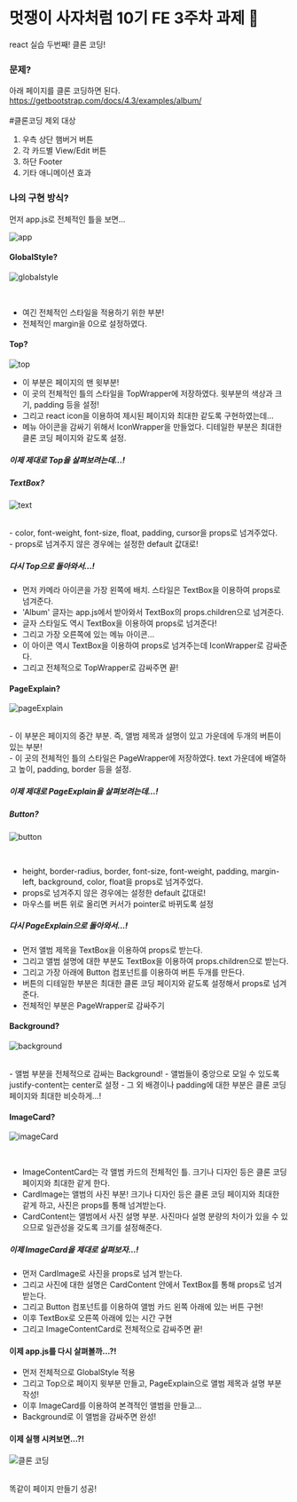 # 멋쟁이 사자처럼 10기 FE 3주차 과제 🦁
react 실습 두번째!
클론 코딩!

### 문제?
아래 페이지를 클론 코딩하면 된다.<br>
https://getbootstrap.com/docs/4.3/examples/album/
<br>
<br>#클론코딩 제외 대상
1. 우측 상단 햄버거 버튼
2. 각 카드별 View/Edit 버튼
3. 하단 Footer
4. 기타 애니메이션 효과

### 나의 구현 방식?
먼저 app.js로 전체적인 틀을 보면...

![app](https://user-images.githubusercontent.com/103057334/174478256-67c99908-9033-4d30-8dd4-bfe900f096fc.png)

#### GlobalStyle?

![globalstyle](https://user-images.githubusercontent.com/103057334/174478343-a6013a0d-b866-42df-9187-25e5440cb131.png)

<br>

- 여긴 전체적인 스타일을 적용하기 위한 부분!
- 전체적인 margin을 0으로 설정하였다.

#### Top?
![top](https://user-images.githubusercontent.com/103057334/174478471-5e7a0554-ea7b-4d34-835f-ab258dc8e4b5.png)
<br>
- 이 부분은 페이지의 맨 윗부분!
- 이 곳의 전체적인 틀의 스타일을 TopWrapper에 저장하였다. 윗부분의 색상과 크기, padding 등을 설정!
- 그리고 react icon을 이용하여 제시된 페이지와 최대한 같도록 구현하였는데...
- 메뉴 아이콘을 감싸기 위해서 IconWrapper을 만들었다. 디테일한 부분은 최대한 클론 코딩 페이지와 같도록 설정.


##### 이제 제대로 Top을 살펴보려는데...!
##### TextBox?

![text](https://user-images.githubusercontent.com/103057334/174478816-3de845b6-f8e6-44bb-8fb1-70d48f7dcf31.png)

<br>
- color, font-weight, font-size, float, padding, cursor을 props로 넘겨주었다.<br>
- props로 넘겨주지 않은 경우에는 설정한 default 값대로!

##### 다시 Top으로 돌아와서...!
- 먼저 카메라 아이콘을 가장 왼쪽에 배치. 스타일은 TextBox을 이용하여 props로 넘겨준다.
- 'Album' 글자는 app.js에서 받아와서 TextBox의 props.children으로 넘겨준다.
- 글자 스타일도 역시 TextBox을 이용하여 props로 넘겨준다!
- 그리고 가장 오른쪽에 있는 메뉴 아이콘...
- 이 아이콘 역시 TextBox을 이용하여 props로 넘겨주는데 IconWrapper로 감싸준다.
- 그리고 전체적으로 TopWrapper로 감싸주면 끝!

#### PageExplain?

![pageExplain](https://user-images.githubusercontent.com/103057334/174479159-91068ac6-ff37-4ad2-911d-02ef0b53e49c.png)

<br>
- 이 부분은 페이지의 중간 부분. 즉, 앨범 제목과 설명이 있고 가운데에 두개의 버튼이 있는 부분!<br>
- 이 곳의 전체적인 틀의 스타일은 PageWrapper에 저장하였다. text 가운데에 배열하고 높이, padding, border 등을 설정.


##### 이제 제대로 PageExplain을 살펴보려는데...!
##### Button?

![button](https://user-images.githubusercontent.com/103057334/174479330-ad96f876-2f64-4773-a700-d5953e60ba2e.png)

<br>

- height, border-radius, border, font-size, font-weight, padding, margin-left, background, color, float을 props로 넘겨주었다.
- props로 넘겨주지 않은 경우에는 설정한 default 값대로!
- 마우스를 버튼 위로 올리면 커서가 pointer로 바뀌도록 설정

##### 다시 PageExplain으로 돌아와서...!
- 먼저 앨범 제목을 TextBox을 이용하여 props로 받는다.
- 그리고 앨범 설명에 대한 부분도 TextBox을 이용하여 props.children으로 받는다.
- 그리고 가장 아래에 Button 컴포넌트를 이용하여 버튼 두개를 만든다.
- 버튼의 디테일한 부분은 최대한 클론 코딩 페이지와 같도록 설정해서 props로 넘겨준다.
- 전체적인 부분은 PageWrapper로 감싸주기

#### Background?
![background](https://user-images.githubusercontent.com/103057334/174479680-3f07d148-b06b-4c1b-a6ab-6b608a691530.png)

<br>
- 앨범 부분을 전체적으로 감싸는 Background!
- 앨범들이 중앙으로 모일 수 있도록 justify-content는 center로 설정
- 그 외 배경이나 padding에 대한 부분은 클론 코딩 페이지와 최대한 비슷하게...!

#### ImageCard?
![imageCard](https://user-images.githubusercontent.com/103057334/174479918-ea7e3e5e-279f-4e4b-9e7c-3ec1f33eff8c.png)

<br>

- ImageContentCard는 각 앨범 카드의 전체적인 틀. 크기나 디자인 등은 클론 코딩 페이지와 최대한 같게 한다.
- CardImage는 앨범의 사진 부분! 크기나 디자인 등은 클론 코딩 페이지와 최대한 같게 하고, 사진은 props를 통해 넘겨받는다.
- CardContent는 앨범에서 사진 설명 부분. 사진마다 설명 분량의 차이가 있을 수 있으므로 일관성을 갖도록 크기를 설정해준다.


##### 이제 ImageCard을 제대로 살펴보자...!
- 먼저 CardImage로 사진을 props로 넘겨 받는다.
- 그리고 사진에 대한 설명은 CardContent 안에서 TextBox를 통해 props로 넘겨 받는다.
- 그리고 Button 컴포넌트를 이용하여 앨범 카드 왼쪽 아래에 있는 버튼 구현!
- 이후 TextBox로 오른쪽 아래에 있는 시간 구현
- 그리고 ImageContentCard로 전체적으로 감싸주면 끝!

#### 이제 app.js를 다시 살펴볼까...?!
- 먼저 전체적으로 GlobalStyle 적용
- 그리고 Top으로 페이지 윗부분 만들고, PageExplain으로 앨범 제목과 설명 부분 작성!
- 이후 ImageCard를 이용하여 본격적인 앨범을 만들고...
- Background로 이 앨범을 감싸주면 완성!


#### 이제 실행 시켜보면...?!
![클론 코딩](https://user-images.githubusercontent.com/103057334/174480490-7e041bf8-4a22-44a6-8fb4-e92758532967.png)

<br>
  똑같이 페이지 만들기 성공!
<br>


